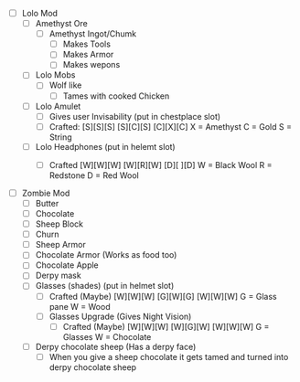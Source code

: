 - [ ] Lolo Mod
   - [ ] Amethyst Ore
      - [ ] Amethyst Ingot/Chumk
         - [ ] Makes Tools
         - [ ] Makes Armor
         - [ ] Makes wepons
   - [ ] Lolo Mobs
      - [ ] Wolf like
         - [ ] Tames with cooked Chicken
   - [ ] Lolo Amulet
      - [ ] Gives user Invisability (put in chestplace slot)
      - [ ] Crafted:
        [S][S][S]
        [S][C][S]
        [C][X][C]
                    X = Amethyst
                    C = Gold
                    S = String
   - [ ] Lolo Headphones (put in helemt slot)
      - [ ] Crafted
         [W][W][W]
         [W][R][W]
         [D][ ][D]
                    W = Black Wool
                    R = Redstone
                    D = Red Wool


- [ ] Zombie Mod
   - [ ] Butter
   - [ ] Chocolate
   - [ ] Sheep Block
   - [ ] Churn
   - [ ] Sheep Armor
   - [ ] Chocolate Armor (Works as food too)
   - [ ] Chocolate Apple
   - [ ] Derpy mask
   - [ ] Glasses (shades) (put in helmet slot)
      - [ ] Crafted (Maybe)
         [W][W][W]
         [G][W][G]
         [W][W][W]
                  G = Glass pane
                  W = Wood
      - [ ] Glasses Upgrade (Gives Night Vision)
         - [ ] Crafted (Maybe)
            [W][W][W]
            [W][G][W]
            [W][W][W]
                     G = Glasses
                     W = Chocolate
   - [ ] Derpy chocolate sheep (Has a derpy face)
      - [ ] When you give a sheep chocolate it gets tamed and turned into derpy chocolate sheep
